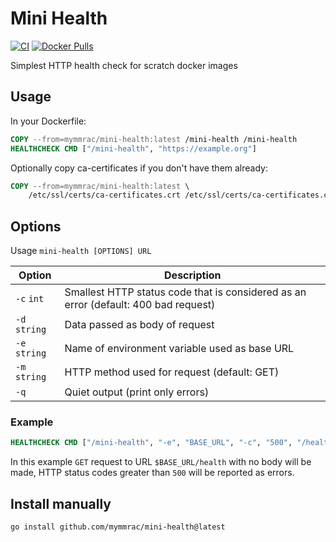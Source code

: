 # Mini Health

[![CI](https://github.com/mymmrac/mini-health/actions/workflows/ci.yaml/badge.svg)](https://github.com/mymmrac/mini-health/actions/workflows/ci.yaml)
[![Docker Pulls](https://img.shields.io/docker/pulls/mymmrac/mini-health)](https://hub.docker.com/r/mymmrac/mini-health)

Simplest HTTP health check for scratch docker images

## Usage

In your Dockerfile:

```dockerfile
COPY --from=mymmrac/mini-health:latest /mini-health /mini-health
HEALTHCHECK CMD ["/mini-health", "https://example.org"]
```

Optionally copy ca-certificates if you don't have them already:

```dockerfile
COPY --from=mymmrac/mini-health:latest \
    /etc/ssl/certs/ca-certificates.crt /etc/ssl/certs/ca-certificates.crt
```

## Options

Usage `mini-health [OPTIONS] URL`

| Option        | Description                                                                         |
|---------------|-------------------------------------------------------------------------------------|
| `-c` `int`    | Smallest HTTP status code that is considered as an error (default: 400 bad request) |
| `-d` `string` | Data passed as body of request                                                      |
| `-e` `string` | Name of environment variable used as base URL                                       |
| `-m` `string` | HTTP method used for request (default: GET)                                         |
| `-q`          | Quiet output (print only errors)                                                    |

### Example

```dockerfile
HEALTHCHECK CMD ["/mini-health", "-e", "BASE_URL", "-c", "500", "/health"]
```

In this example `GET` request to URL `$BASE_URL/health` with no body will be made,
HTTP status codes greater than `500` will be reported as errors.

## Install manually

```shell
go install github.com/mymmrac/mini-health@latest
```

